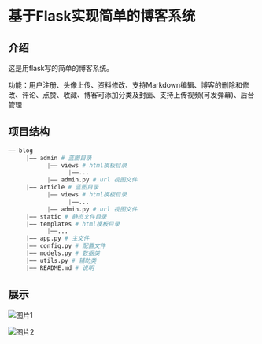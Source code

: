 # 基于Flask实现简单的博客系统
## 介绍
这是用flask写的简单的博客系统。

功能：用户注册、头像上传、资料修改、支持Markdown编辑、博客的删除和修改、评论、点赞、收藏、博客可添加分类及封面、支持上传视频(可发弹幕)、后台管理


## 项目结构
```python
—— blog 
     |—— admin # 蓝图目录
           |—— views # html模板目录
                 |——...
           |—— admin.py # url 视图文件
     |—— article # 蓝图目录 
           |—— views # html模板目录
                 |——...
           |—— admin.py # url 视图文件                
     |—— static # 静态文件目录
     |—— templates # html模板目录
           |——...
     |—— app.py # 主文件
     |—— config.py # 配置文件
     |—— models.py # 数据类
     |—— utils.py # 辅助类
     |—— README.md # 说明
```
## 展示
![图片1](https://img-blog.csdnimg.cn/20210306120155241.PNG?x-oss-process=image/watermark,type_ZmFuZ3poZW5naGVpdGk,shadow_10,text_aHR0cHM6Ly9ibG9nLmNzZG4ubmV0L2xpbmtlZXA=,size_16,color_FFFFFF,t_70)

![图片2](https://img-blog.csdnimg.cn/20210306120155450.PNG?x-oss-process=image/watermark,type_ZmFuZ3poZW5naGVpdGk,shadow_10,text_aHR0cHM6Ly9ibG9nLmNzZG4ubmV0L2xpbmtlZXA=,size_16,color_FFFFFF,t_70)

